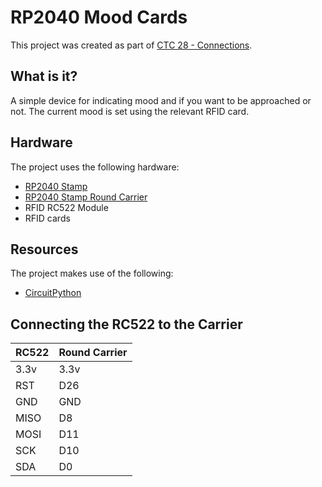 # RP2040 Mood Cards

This project was created as part of [CTC 28 - Connections](https://github.com/CodeTheCity/CTC28).

## What is it?

A simple device for indicating mood and if you want to be approached or not. The current mood is set using the relevant RFID card.


## Hardware

The project uses the following hardware:

* [RP2040 Stamp](https://www.solder.party/docs/rp2040-stamp/)
* [RP2040 Stamp Round Carrier](https://www.solder.party/docs/rp2040-stamp/round-carrier/)
* RFID RC522 Module
* RFID cards

## Resources

The project makes use of the following:

* [CircuitPython](https://learn.adafruit.com/welcome-to-circuitpython)

## Connecting the RC522 to the Carrier

| RC522 | Round Carrier |
| ----- | ------------- |
| 3.3v | 3.3v |
| RST | D26 |
| GND | GND |
| MISO | D8 |
| MOSI | D11 |
| SCK | D10 |
| SDA | D0 |